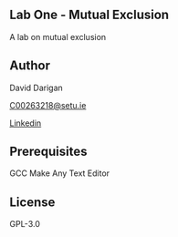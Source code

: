 ## Lab One - Mutual Exclusion

A lab on mutual exclusion

## Author

David Darigan

C00263218@setu.ie

[Linkedin](https://www.linkedin.com/in/daviddarigan/)

## Prerequisites

GCC
Make
Any Text Editor

## License

GPL-3.0
